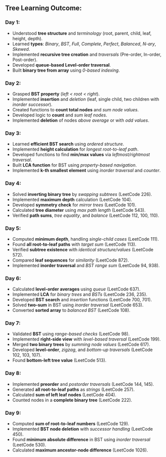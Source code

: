 ## Tree Learning Outcome: 

### **Day 1**:
  - Understood **tree structure** and _terminology_ (root, parent, child, leaf, height, depth).
  - Learned **types**: _Binary_, _BST_, _Full_, _Complete_, _Perfect_, _Balanced_, _N-ary_, _Skewed_.
  - Implemented **recursive tree creation** and _traversals_ (Pre-order, In-order, Post-order).
  - Developed **queue-based Level-order traversal**.
  - Built **binary tree from array** using _0-based indexing_.

### **Day 2**:
  - Grasped **BST property** (_left < root < right_).
  - Implemented **insertion** and _deletion_ (leaf, single child, two children with _inorder successor_).
  - Created functions to **count total nodes** and _sum node values_.
  - Developed logic to **count** and _sum leaf nodes_.
  - Implemented **deletion** of nodes _above average_ or with _odd values_.

### **Day 3**:
  - Learned **efficient BST search** using _ordered structure_.
  - Implemented **height calculation** for _longest root-to-leaf path_.
  - Developed functions to find **min/max values** via _leftmost/rightmost traversal_.
  - Built **LCA function** for BST using _property-based navigation_.
  - Implemented **k-th smallest element** using _inorder traversal_ and _counter_.

### **Day 4**:
  - Solved **inverting binary tree** by _swapping subtrees_ (LeetCode 226).
  - Implemented **maximum depth** calculation (LeetCode 104).
  - Developed **symmetry check** for _mirror trees_ (LeetCode 101).
  - Calculated **tree diameter** using _max path length_ (LeetCode 543).
  - Verified **path sums**, _tree equality_, and _balance_ (LeetCode 112, 100, 110).

### **Day 5**:
  - Computed **minimum depth**, handling _single-child cases_ (LeetCode 111).
  - Found **all root-to-leaf paths** with _target sum_ (LeetCode 113).
  - Verified **subtree existence** with _identical structure/values_ (LeetCode 572).
  - Compared **leaf sequences** for _similarity_ (LeetCode 872).
  - Implemented **inorder traversal** and _BST range sum_ (LeetCode 94, 938).

### **Day 6**:
  - Calculated **level-order averages** using _queue_ (LeetCode 637).
  - Implemented **LCA** for _binary trees_ and _BSTs_ (LeetCode 236, 235).
  - Developed **BST search** and _insertion_ functions (LeetCode 700, 701).
  - Solved **two-sum** in BST using _inorder traversal_ (LeetCode 653).
  - Converted **sorted array** to _balanced BST_ (LeetCode 108).

### **Day 7**:
  - Validated **BST** using _range-based checks_ (LeetCode 98).
  - Implemented **right-side view** with _level-based traversal_ (LeetCode 199).
  - Merged **two binary trees** by _summing node values_ (LeetCode 617).
  - Developed **level-order**, _zigzag_, and _bottom-up traversals_ (LeetCode 102, 103, 107).
  - Found **bottom-left tree value** (LeetCode 513).

### **Day 8**:
  - Implemented **preorder** and _postorder traversals_ (LeetCode 144, 145).
  - Generated **all root-to-leaf paths** as _strings_ (LeetCode 257).
  - Calculated **sum of left leaf nodes** (LeetCode 404).
  - Counted nodes in a **complete binary tree** (LeetCode 222).

### **Day 9**:
  - Computed **sum of root-to-leaf numbers** (LeetCode 129).
  - Implemented **BST node deletion** with _successor handling_ (LeetCode 450).
  - Found **minimum absolute difference** in BST using _inorder traversal_ (LeetCode 530).
  - Calculated **maximum ancestor-node difference** (LeetCode 1026).

